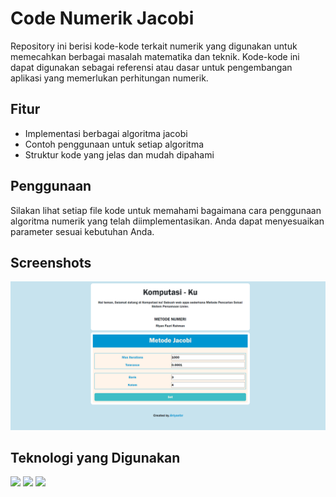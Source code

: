 # Code Numerik Jacobi

Repository ini berisi kode-kode terkait numerik yang digunakan untuk memecahkan berbagai masalah matematika dan teknik. Kode-kode ini dapat digunakan sebagai referensi atau dasar untuk pengembangan aplikasi yang memerlukan perhitungan numerik.

## Fitur

- Implementasi berbagai algoritma jacobi
- Contoh penggunaan untuk setiap algoritma
- Struktur kode yang jelas dan mudah dipahami

## Penggunaan

Silakan lihat setiap file kode untuk memahami bagaimana cara penggunaan algoritma numerik yang telah diimplementasikan. Anda dapat menyesuaikan parameter sesuai kebutuhan Anda.

## Screenshots

![Screenshot halaman](./Screenshot.png)

## Teknologi yang Digunakan

<img src="https://img.shields.io/badge/HTML-E34F26?style=for-the-badge&logo=html5&logoColor=white"/> <img src="https://img.shields.io/badge/CSS-1572B6?style=for-the-badge&logo=css3&logoColor=white"/> <img src="https://img.shields.io/badge/JavaScript-323330?style=for-the-badge&logo=javascript&logoColor=F7DF1E"/>
